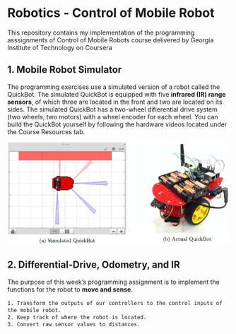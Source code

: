 # Robotics - Control of Mobile Robot
This repository contains my implementation of the programming asssignments of Control of Mobile Robots course delivered by Georgia Institute of Technology on Coursera

## 1. Mobile Robot Simulator
The programming exercises use a simulated version of a robot called the QuickBot. The simulated QuickBot is equipped with five **infrared (IR) range sensors**, of which three are located in the front and two are located on its sides. The simulated QuickBot has a two-wheel difierential drive system (two wheels, two motors) with a wheel encoder for each wheel. You can build the QuickBot yourself by following the hardware videos located under the Course Resources tab.

![quickbot](./images/quickbot.jpg)

## 2. Differential-Drive, Odometry, and IR
The purpose of this week’s programming assignment is to implement the functions for the robot to **move and sense**.

    1. Transform the outputs of our controllers to the control inputs of the mobile robot.
    2. Keep track of where the robot is located.
    3. Convert raw sensor values to distances.
